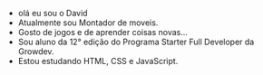 
- olá eu sou o David
- Atualmente sou Montador de moveis.
- Gosto de jogos e de aprender coisas novas...
- Sou aluno da 12° edição do Programa Starter Full Developer da Growdev.
- Estou estudando HTML, CSS e JavaScript. 

